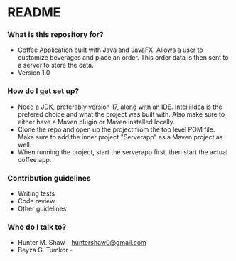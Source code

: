 # README #


### What is this repository for? ###

* Coffee Application built with Java and JavaFX. Allows a user to customize beverages and place an order. This order data is then sent to a server to store the data. 
* Version 1.0

### How do I get set up? ###

* Need a JDK, preferably version 17, along with an IDE. IntellijIdea is the prefered choice and what the project was built with. Also make sure to either have a Maven plugin or Maven installed locally. 
* Clone the repo and open up the project from the top level POM file. Make sure to add the inner project "Serverapp" as a Maven project as well. 
* When running the project, start the serverapp first, then start the actual coffee app. 

### Contribution guidelines ###

* Writing tests
* Code review
* Other guidelines

### Who do I talk to? ###

* Hunter M. Shaw - huntershaw0@gmail.com
* Beyza G. Tumkor - 

